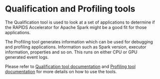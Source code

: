 # Qualification and Profiling tools

The Qualification tool is used to look at a set of applications to determine if the RAPIDS Accelerator for Apache Spark
might be a good fit for those applications.


The Profiling tool generates information which can be used for debugging and profiling applications.
Information such as Spark version, executor information, properties and so on. This runs on either CPU or
GPU generated event logs.

Please refer to [Qualification tool documentation](../docs/spark-qualification-tool.md) 
and [Profiling tool documentation](../docs/spark-profiling-tool.md)
for more details on how to use the tools.

